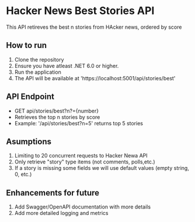 # Hacker News Best Stories API
This API retireves the best n stories from HAcker news, ordered by score
## How to run
1. Clone the repository
2. Ensure you have atleast .NET 6.0 or higher.
3. Run the application
4. The API will be available at 'https://localhost:5001/api/stories/best'
## API Endpoint
- GET api/stories/best?n?={number}
- Retrieves the top n stories by score
- Example: '/api/stories/best?n=5' returns top 5 stories
## Asumptions
1. Limiting to 20 concurrent requests to Hacker Newa API
2. Only retrieve "story" type items (not comments, polls,etc.)
3. If a story is missing some fields we will use default values (empty string, 0, etc.)
## Enhancements for future
1. Add Swagger/OpenAPI documentation with more details
2. Add more detailed logging and metrics
